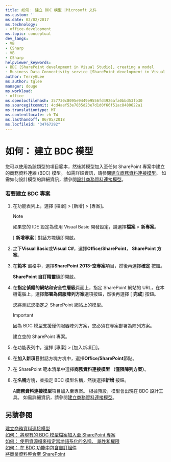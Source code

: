 ```yaml
---
title: 如何： 建立 BDC 模型 |Microsoft 文件
ms.custom: ''
ms.date: 02/02/2017
ms.technology:
- office-development
ms.topic: conceptual
dev_langs:
- VB
- CSharp
- VB
- CSharp
helpviewer_keywords:
- BDC [SharePoint development in Visual Studio], creating a model
- Business Data Connectivity service [SharePoint development in Visual Studio], creating a model
author: TerryGLee
ms.author: tglee
manager: douge
ms.workload:
- office
ms.openlocfilehash: 357730c8095e9449e9556fd4926afa0bbd53fb30
ms.sourcegitcommit: 4cd4aef53e7035d23e7d1d0f66f51ac8480622a1
ms.translationtype: MT
ms.contentlocale: zh-TW
ms.lasthandoff: 06/05/2018
ms.locfileid: "34767292"
---
```

# <a name="how-to-create-a-bdc-model"></a>如何： 建立 BDC 模型
  您可以使用為該類型的項目範本，然後將模型加入至任何 SharePoint 專案中建立的商務資料連線 (BDC) 模型。 如需詳細資訊，請參閱[建立商務資料連接模型](../sharepoint/creating-a-business-data-connectivity-model.md)。 如需如何設計模型的詳細資訊，請參閱[設計商務資料連接模型](../sharepoint/designing-a-business-data-connectivity-model.md)。  
  
### <a name="to-create-a-bdc-project"></a>若要建立 BDC 專案  
  
1.  在功能表列上，選擇 [檔案] > [新增] > [專案]。  
  
    > [!NOTE]  
    >  如果您的 IDE 設定為使用 Visual Basic 開發設定，請選擇**檔案** > **新專案**。  
  
     [ **新增專案** ] 對話方塊隨即開啟。  
  
2.  之下**Visual Basic**或**Visual C#**，選擇**Office/SharePoint**， **SharePoint 方案**。  
  
3.  在**範本** 窗格中，選擇**SharePoint 2013-空專案**項目，然後再選擇**確定** 按鈕。  
  
     **SharePoint 自訂精靈**隨即開啟。  
  
4.  在**指定偵錯的網站和安全性層級**頁面上，指定 SharePoint 網站的 URL，在本機電腦上，選擇**部署為伺服陣列方案**選項按鈕，然後再選擇 [ **完成**] 按鈕。  
  
     您將測試您指定之 SharePoint 網站上的模型。  
  
    > [!IMPORTANT]  
    >  因為 BDC 模型支援僅伺服器陣列方案，您必須在專案部署為陣列方案。  
  
     建立空的 SharePoint 專案。  
  
5.  在功能表列中，選擇 [專案] > [加入新項目]。  
  
6.  在**加入新項目**對話方塊方塊中，選擇**Office/SharePoint**節點。  
  
7.  在 SharePoint 範本清單中選擇**商務資料連接模型 （僅限陣列方案）**。  
  
8.  在**名稱**方塊，並指定 BDC 模型名稱，然後選擇**新增** 按鈕。  
  
     A**商務資料連接模型**項目加入至專案。 根據預設，模型會出現在 BDC 設計工具。 如需詳細資訊，請參閱[建立商務資料連接模型](../sharepoint/creating-a-business-data-connectivity-model.md)。  
  
## <a name="see-also"></a>另請參閱
 [建立商務資料連接模型](../sharepoint/creating-a-business-data-connectivity-model.md)   
 [如何： 將現有的 BDC 模型檔案加入至 SharePoint 專案](../sharepoint/how-to-add-an-existing-bdc-model-file-to-a-sharepoint-project.md)   
 [如何： 使用資源檔來指定當地語系化的名稱、 屬性和權限](../sharepoint/how-to-use-a-resource-file-to-specify-localized-names-properties-and-permissions.md)   
 [如何： 在 BDC 功能中包含自訂組件](../sharepoint/how-to-include-a-custom-assembly-in-a-bdc-feature.md)   
 [將商業資料整合至 SharePoint](../sharepoint/integrating-business-data-into-sharepoint.md)  
  
